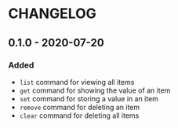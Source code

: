 # CHANGELOG

## 0.1.0 - 2020-07-20
### Added
- `list` command for viewing all items
- `get` command for showing the value of an item
- `set` command for storing a value in an item
- `remove` command for deleting an item
- `clear` command for deleting all items
